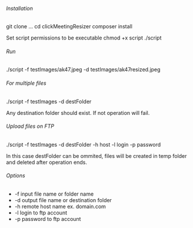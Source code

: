
###### Installation

git clone ...
cd clickMeetingResizer
composer install

Set script permissions to be executable
chmod +x script
./script

###### Run

./script -f testImages/ak47.jpeg -d testImages/ak47resized.jpeg

###### For multiple files 

 ./script -f testImages -d destFolder

 Any destination folder should exist. If not operation will fail.

###### Upload files on FTP

./script -f testImages -d destFolder -h host -l login -p password

In this case destFolder can be ommited, files will be created in temp folder and deleted after operation ends. 

###### Options

 - -f input file name or folder name
 - -d output file name or destination folder
 - -h remote host name ex. domain.com
 - -l login to ftp account 
 - -p password to ftp account
